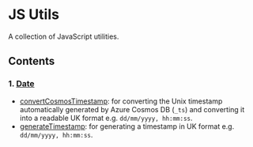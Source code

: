 # JS Utils
A collection of JavaScript utilities.
## Contents
### 1. [Date](https://github.com/rtasalem/js-utils/blob/main/date)
- [convertCosmosTimestamp](https://github.com/rtasalem/js-utils/blob/main/date/convertCosmosTimestamp.js): for converting the Unix timestamp automatically generated by Azure Cosmos DB (`_ts`) and converting it into a readable UK format e.g. `dd/mm/yyyy, hh:mm:ss`.
- [generateTimestamp](https://github.com/rtasalem/js-utils/blob/main/date/generateTimestamp.js): for generating a timestamp in UK format e.g. `dd/mm/yyyy, hh:mm:ss`.
